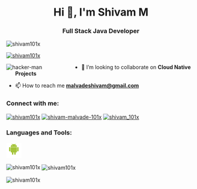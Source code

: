 <h1 align="center">Hi 👋, I'm Shivam M</h1>
<h3 align="center">Full Stack Java Developer</h3>

<p align="left"> <img src="https://komarev.com/ghpvc/?username=shivam101x&label=Profile%20views&color=0e75b6&style=flat" alt="shivam101x" /> </p>

<p align="left"> <a href="https://twitter.com/shivam101x" target="blank"><img src="https://img.shields.io/twitter/follow/shivam101x?logo=twitter&style=for-the-badge" alt="shivam101x" /></a> </p>

<p align="left">
  <img align="left" src="https://media1.tenor.com/m/8Hq4WY2CxBsAAAAd/hacker-man.gif" alt="hacker-man" width="200"/>
</p>

- 👯 I’m looking to collaborate on **Cloud Native Projects**

- 📫 How to reach me **malvadeshivam@gmail.com**

<h3 align="left">Connect with me:</h3>
<p align="left">
  <a href="https://twitter.com/shivam101x" target="blank"><img align="center" src="https://raw.githubusercontent.com/rahuldkjain/github-profile-readme-generator/master/src/images/icons/Social/twitter.svg" alt="shivam101x" height="30" width="40" /></a>
  <a href="https://linkedin.com/in/shivam-malvade-101x" target="blank"><img align="center" src="https://raw.githubusercontent.com/rahuldkjain/github-profile-readme-generator/master/src/images/icons/Social/linked-in-alt.svg" alt="shivam-malvade-101x" height="30" width="40" /></a>
  <a href="https://instagram.com/shivam_101x" target="blank"><img align="center" src="https://raw.githubusercontent.com/rahuldkjain/github-profile-readme-generator/master/src/images/icons/Social/instagram.svg" alt="shivam_101x" height="30" width="40" /></a>
</p>

<h3 align="left">Languages and Tools:</h3>
<p align="left">
  <a href="https://developer.android.com" target="_blank" rel="noreferrer"> <img src="https://raw.githubusercontent.com/devicons/devicon/master/icons/android/android-original-wordmark.svg" alt="android" width="40" height="40"/> </a> 
  <!-- Add other tools and languages here -->
</p>

<p><img align="left" src="https://github-readme-stats.vercel.app/api/top-langs?username=shivam101x&show_icons=true&locale=en&layout=compact" alt="shivam101x" /></p>

<p>&nbsp;<img align="center" src="https://github-readme-stats.vercel.app/api?username=shivam101x&show_icons=true&locale=en" alt="shivam101x" /></p>

<p><img align="center" src="https://github-readme-streak-stats.herokuapp.com/?user=shivam101x&" alt="shivam101x" /></p>
